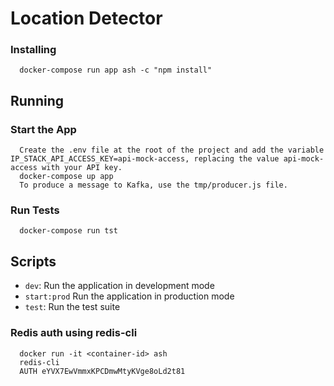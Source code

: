 # Location Detector

### Installing

```
  docker-compose run app ash -c "npm install"
```

## Running

### Start the App

```
  Create the .env file at the root of the project and add the variable IP_STACK_API_ACCESS_KEY=api-mock-access, replacing the value api-mock-access with your API key. 
  docker-compose up app
  To produce a message to Kafka, use the tmp/producer.js file.
```

### Run Tests

```
  docker-compose run tst
```

## Scripts

- `dev`: Run the application in development mode
- `start:prod` Run the application in production mode
- `test`: Run the test suite

### Redis auth using redis-cli

```
  docker run -it <container-id> ash
  redis-cli
  AUTH eYVX7EwVmmxKPCDmwMtyKVge8oLd2t81
```
